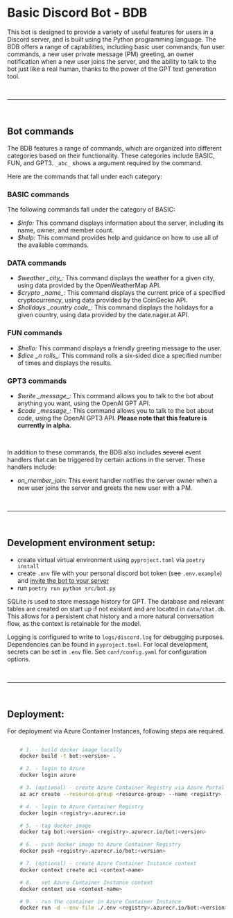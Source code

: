 # Basic Discord Bot - BDB

This bot is designed to provide a variety of useful features for users in a Discord server, and is built using the Python programming language. The BDB offers a range of capabilities, including basic user commands, fun user commands, a new user private message (PM) greeting, an owner notification when a new user joins the server, and the ability to talk to the bot just like a real human, thanks to the power of the GPT text generation tool.

<br>

------------

<br>

## Bot commands

The BDB features a range of commands, which are organized into different categories based on their functionality. These categories include BASIC, FUN, and GPT3. `_abc_` shows a argument required by the command.

Here are the commands that fall under each category:

### BASIC commands

The following commands fall under the category of BASIC:

- *$info:* This command displays information about the server, including its name, owner, and member count.
- *$help:* This command provides help and guidance on how to use all of the available commands.

### DATA commands
- *$weather \_city\_:* This command displays the weather for a given city, using data provided by the OpenWeatherMap API.
- *$crypto \_name\_:* This command displays the current price of a specified cryptocurrency, using data provided by the CoinGecko API.
- *$holidays \_country code\_:* This command displays the holidays for a given country, using data provided by the date.nager.at API.

### FUN commands
- *$hello:* This command displays a friendly greeting message to the user.
- *$dice \_n rolls\_:* This command rolls a six-sided dice a specified number of times and displays the results.

### GPT3 commands
- *$write \_message\_:* This command allows you to talk to the bot about anything you want, using the OpenAI GPT API. 
- *$code \_message\_:* This command allows you to talk to the bot about code, using the OpenAI GPT3 API. **Please note that this feature is currently in alpha.**

<br>

In addition to these commands, the BDB also includes ~~several~~ event handlers that can be triggered by certain actions in the server. These handlers include:

- *on_member_join:* This event handler notifies the server owner when a new user joins the server and greets the new user with a PM.

<br>

------------

<br>

## Development environment setup:

- create virtual virtual environment using `pyproject.toml` via `poetry install`
- create `.env` file with your personal discord bot token (see `.env.example`) and [invite the bot to your server](https://discordpy.readthedocs.io/en/stable/discord.html)
- run `poetry run python src/bot.py`

SQLite is used to store message history for GPT. The database and relevant tables are created on start up if not existant and are located in `data/chat.db`. This allows for a persistent chat history and a more natural conversation flow, as the context is retainable for the model.

Logging is configured to write to `logs/discord.log` for debugging purposes. Dependencies can be found in `pyproject.toml`. For local development, secrets can be set in `.env` file. See `conf/config.yaml` for configuration options.

<br>

------------

<br>

## Deployment:

For deployment via Azure Container Instances, following steps are required.

```bash

    # 1. - build docker image locally
    docker build -t bot:<version> .

    # 2. - login to Azure
    docker login azure

    # 3. (optional) - create Azure Container Registry via Azure Portal or Azure CLI
    az acr create --resource-group <resource-group> --name <registry> --sku Basic

    # 4. - login to Azure Container Registry
    docker login <registry>.azurecr.io

    # 5. - tag docker image
    docker tag bot:<version> <registry>.azurecr.io/bot:<version>

    # 6. - push docker image to Azure Container Registry
    docker push <registry>.azurecr.io/bot:<version> 

    # 7. (optional) - create Azure Container Instance context
    docker context create aci <context-name>

    # 8. - set Azure Container Instance context
    docker context use <context-name>

    # 9. - run the container in Azure Container Instance
    docker run -d --env-file ./.env <registry>.azurecr.io/bot:<version>

```